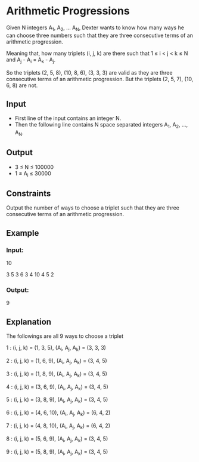 # Arithmetic Progressions

Given N integers A<sub>1</sub>, A<sub>2</sub>, … A<sub>N</sub>, Dexter wants to know how many ways he can choose three 
numbers such that they are three consecutive terms of an arithmetic progression.

Meaning that, how many triplets (i, j, k) are there such that 1 ≤ i < j < k ≤ N and A<sub>j</sub> - A<sub>i</sub> = A<sub>k</sub> - A<sub>j</sub>.

So the triplets (2, 5, 8), (10, 8, 6), (3, 3, 3) are valid as they are three consecutive terms of an arithmetic progression. 
But the triplets (2, 5, 7), (10, 6, 8) are not.

## Input

- First line of the input contains an integer N. 
- Then the following line contains N space separated integers A<sub>1</sub>, A<sub>2</sub>, …, A<sub>N</sub>.

## Output

- 3 ≤ N ≤ 100000
- 1 ≤ A<sub>i</sub> ≤ 30000

## Constraints

Output the number of ways to choose a triplet such that they are three consecutive terms of an arithmetic progression.

## Example

### Input:

10

3 5 3 6 3 4 10 4 5 2

### Output:

9

## Explanation

The followings are all 9 ways to choose a triplet

1 : (i, j, k) = (1, 3, 5), (A<sub>i</sub>, A<sub>j</sub>, A<sub>k</sub>) = (3, 3, 3)

2 : (i, j, k) = (1, 6, 9), (A<sub>i</sub>, A<sub>j</sub>, A<sub>k</sub>) = (3, 4, 5)

3 : (i, j, k) = (1, 8, 9), (A<sub>i</sub>, A<sub>j</sub>, A<sub>k</sub>) = (3, 4, 5)

4 : (i, j, k) = (3, 6, 9), (A<sub>i</sub>, A<sub>j</sub>, A<sub>k</sub>) = (3, 4, 5)

5 : (i, j, k) = (3, 8, 9), (A<sub>i</sub>, A<sub>j</sub>, A<sub>k</sub>) = (3, 4, 5)

6 : (i, j, k) = (4, 6, 10), (A<sub>i</sub>, A<sub>j</sub>, A<sub>k</sub>) = (6, 4, 2)

7 : (i, j, k) = (4, 8, 10), (A<sub>i</sub>, A<sub>j</sub>, A<sub>k</sub>) = (6, 4, 2)

8 : (i, j, k) = (5, 6, 9), (A<sub>i</sub>, A<sub>j</sub>, A<sub>k</sub>) = (3, 4, 5)

9 : (i, j, k) = (5, 8, 9), (A<sub>i</sub>, A<sub>j</sub>, A<sub>k</sub>) = (3, 4, 5)

